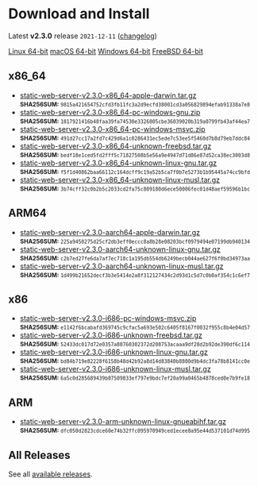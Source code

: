 # Download and Install

Latest **v2.3.0** release `2021-12-11` ([changelog](https://github.com/joseluisq/static-web-server/releases/tag/v2.3.0))

<div class="featured-downloads">

<a class="md-button md-button-sm" href="https://github.com/joseluisq/static-web-server/releases/download/v2.3.0/static-web-server-v2.3.0-x86_64-unknown-linux-gnu.tar.gz">Linux 64-bit</a> <a class="md-button md-button-sm" href="https://github.com/joseluisq/static-web-server/releases/download/v2.3.0/static-web-server-v2.3.0-x86_64-apple-darwin.tar.gz">macOS 64-bit</a>
<a class="md-button md-button-sm" href="https://github.com/joseluisq/static-web-server/releases/download/v2.3.0/static-web-server-v2.3.0-x86_64-pc-windows-msvc.zip">Windows 64-bit</a>
<a class="md-button md-button-sm" href="https://github.com/joseluisq/static-web-server/releases/download/v2.3.0/static-web-server-v2.3.0-x86_64-unknown-freebsd.tar.gz">FreeBSD 64-bit</a>

</div>

## x86_64

- [static-web-server-v2.3.0-x86_64-apple-darwin.tar.gz](https://github.com/joseluisq/static-web-server/releases/download/v2.3.0/static-web-server-v2.3.0-x86_64-apple-darwin.tar.gz)<br>
<small>**SHA256SUM:** `9815a421654752cfd3fb11fc3a2d9ecfd38001cd3a056829894efab91338a7e8`</small>
- [static-web-server-v2.3.0-x86_64-pc-windows-gnu.zip](https://github.com/joseluisq/static-web-server/releases/download/v2.3.0/static-web-server-v2.3.0-x86_64-pc-windows-gnu.zip)<br>
<small>**SHA256SUM:** `1817921416b48faa39fa74530e3326805cbe36039020b319a0799fb43af44ea7`</small>
- [static-web-server-v2.3.0-x86_64-pc-windows-msvc.zip](https://github.com/joseluisq/static-web-server/releases/download/v2.3.0/static-web-server-v2.3.0-x86_64-pc-windows-msvc.zip)<br>
<small>**SHA256SUM:** `491d27cc17a2fd7c429d6a1c0286431ec5ede7c53ee5f5460d7b8d79eb7ddc84`</small>
- [static-web-server-v2.3.0-x86_64-unknown-freebsd.tar.gz](https://github.com/joseluisq/static-web-server/releases/download/v2.3.0/static-web-server-v2.3.0-x86_64-unknown-freebsd.tar.gz)<br>
<small>**SHA256SUM:** `bedf18e1ced5fd2fff5c71827508b5e56a9e4947d71d86e87d52ca38ec3003d8`</small>
- [static-web-server-v2.3.0-x86_64-unknown-linux-gnu.tar.gz](https://github.com/joseluisq/static-web-server/releases/download/v2.3.0/static-web-server-v2.3.0-x86_64-unknown-linux-gnu.tar.gz)<br>
<small>**SHA256SUM:** `f5f1d40862baa66112c164dcff9c19a52b5ca7f0b7e5273b1b95445a74cc9bfd`</small>
- [static-web-server-v2.3.0-x86_64-unknown-linux-musl.tar.gz](https://github.com/joseluisq/static-web-server/releases/download/v2.3.0/static-web-server-v2.3.0-x86_64-unknown-linux-musl.tar.gz)<br>
<small>**SHA256SUM:** `3b74cff32c0b2b5c2033cd2fa75c809180d6ece50006fec01d48aef59596b1bc`</small>

## ARM64

- [static-web-server-v2.3.0-aarch64-apple-darwin.tar.gz](https://github.com/joseluisq/static-web-server/releases/download/v2.3.0/static-web-server-v2.3.0-aarch64-apple-darwin.tar.gz)<br>
<small>**SHA256SUM:** `225a9450275d25cf2db3eff0eccc8a8b28e08203bcf0979494e07199db940134`</small>
- [static-web-server-v2.3.0-aarch64-unknown-linux-gnu.tar.gz](https://github.com/joseluisq/static-web-server/releases/download/v2.3.0/static-web-server-v2.3.0-aarch64-unknown-linux-gnu.tar.gz)<br>
<small>**SHA256SUM:** `c2b7ed27fe6da7af7ec718c1a195db554db6249becb044ae627f6f0bd34973aa`</small>
- [static-web-server-v2.3.0-aarch64-unknown-linux-musl.tar.gz](https://github.com/joseluisq/static-web-server/releases/download/v2.3.0/static-web-server-v2.3.0-aarch64-unknown-linux-musl.tar.gz)<br>
<small>**SHA256SUM:** `1d499b21652decf3b3e5414e2a8f312127434c2d93d1c5d7c0b0af354c1c6ef7`</small>

## x86

- [static-web-server-v2.3.0-i686-pc-windows-msvc.zip](https://github.com/joseluisq/static-web-server/releases/download/v2.3.0/static-web-server-v2.3.0-i686-pc-windows-msvc.zip)<br>
<small>**SHA256SUM:** `e1142f6bcabafd369745c9cfac5a693e502c6405f8167f0032f955c8b4e04d57`</small>
- [static-web-server-v2.3.0-i686-unknown-freebsd.tar.gz](https://github.com/joseluisq/static-web-server/releases/download/v2.3.0/static-web-server-v2.3.0-i686-unknown-freebsd.tar.gz)<br>
<small>**SHA256SUM:** `52433dc017d72e0357a88760302372d208753acaaa9df28d2b92de390df6c114`</small>
- [static-web-server-v2.3.0-i686-unknown-linux-gnu.tar.gz](https://github.com/joseluisq/static-web-server/releases/download/v2.3.0/static-web-server-v2.3.0-i686-unknown-linux-gnu.tar.gz)<br>
<small>**SHA256SUM:** `bd84b719e82228f6158b48d42b92a8d14d83840b8800d9b4dc3fa78b8141cc0e`</small>
- [static-web-server-v2.3.0-i686-unknown-linux-musl.tar.gz](https://github.com/joseluisq/static-web-server/releases/download/v2.3.0/static-web-server-v2.3.0-i686-unknown-linux-musl.tar.gz)<br>
<small>**SHA256SUM:** `6a5c0d285689439b07509833ef797e9bdc7ef20a99a0465b4878ced0e7b9fe18`</small>

## ARM

- [static-web-server-v2.3.0-arm-unknown-linux-gnueabihf.tar.gz](https://github.com/joseluisq/static-web-server/releases/download/v2.3.0/static-web-server-v2.3.0-arm-unknown-linux-gnueabihf.tar.gz)<br>
<small>**SHA256SUM:** `dfc050d2823cdce60e74b32ffc095970949ced1ecee8a95e44d537101d74d995`</small>

## All Releases

See all [available releases](https://github.com/joseluisq/static-web-server/releases).
